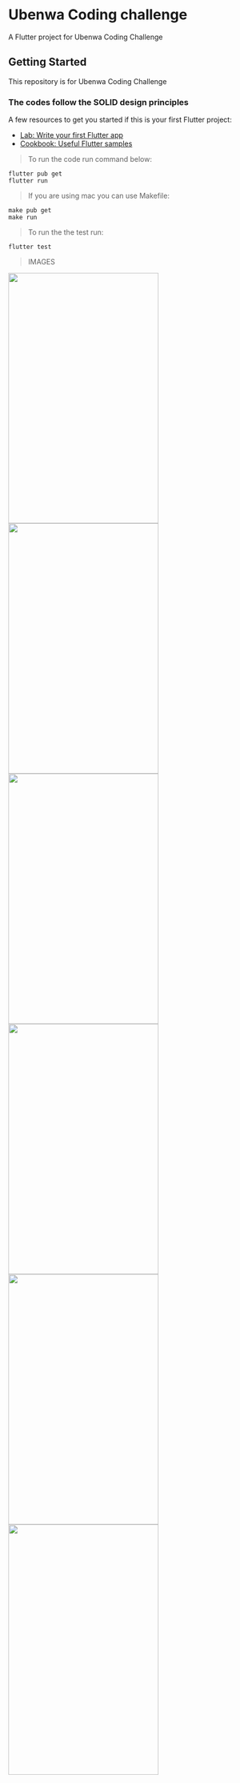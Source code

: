 # Ubenwa Coding challenge

A Flutter project for Ubenwa Coding Challenge

## Getting Started

This repository is for Ubenwa Coding Challenge

### The codes follow the SOLID design principles

A few resources to get you started if this is your first Flutter project:

- [Lab: Write your first Flutter app](https://flutter.dev/docs/get-started/codelab)
- [Cookbook: Useful Flutter samples](https://flutter.dev/docs/cookbook)

> To run the code run command below:
```
flutter pub get
flutter run
```

> If you are using mac you can use Makefile:
```
make pub get
make run
```

> To run the the test run:
```
flutter test
```
> IMAGES
<p float="left">
<img src="https://raw.githubusercontent.com/abiodundotdev/ubenwa_abiodun/main/docimg/dashboard.png?raw=true"  width= "300px" height ="500px" /> <img src="https://raw.githubusercontent.com/abiodundotdev/ubenwa_abiodun/main/docimg/cart.png?raw=true" width= "300px" height ="500px"  /> 
<img src="https://raw.githubusercontent.com/abiodundotdev/ubenwa_abiodun/main/docimg/dashboard.png?raw=true"  width= "300px" height ="500px" />
 <img src="https://raw.githubusercontent.com/abiodundotdev/ubenwa_abiodun/main/docimg/cart.png?raw=true" width= "300px" height ="500px" />
<img src="https://raw.githubusercontent.com/abiodundotdev/ubenwa_abiodun/main/docimg/login.png?raw=true" width= "300px" height ="500px" />
<img src="https://raw.githubusercontent.com/abiodundotdev/ubenwa_abiodun/main/docimg/register.png?raw=true" width= "300px" height ="500px" />
</p>
